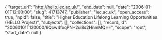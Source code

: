 {
  "target_url": "http://hello.lec.ac.uk/", 
  "end_date": null, 
  "date": "2006-01-01T12:00:00", 
  "slug": 41713747, 
  "publisher": "lec.ac.uk", 
  "open_access": true, 
  "npld": false, 
  "title": "Higher Education Lifelong Learning Opportunities (HELLO Project)", 
  "subjects": [], 
  "collections": [], 
  "record_id": "20060101T120000/6Qcw4foqPN+2ui8s2HnmMQ==", 
  "scope": "root", 
  "start_date": null
}

